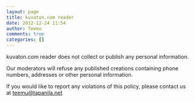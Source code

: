 ```yaml
---
layout: page
title: kuvaton.com reader
date: 2012-12-24 11:54
author: Teemu
comments: true
categories: []
---
```

kuvaton.com reader does not collect or publish any personal information.

Our moderators will refuse any published creations containing phone numbers, addresses or other personal information.

If you would like to report any violations of this policy, please contact us at <a href="mailto:support@spritehand.com">t</a>eemu@tapanila.net
